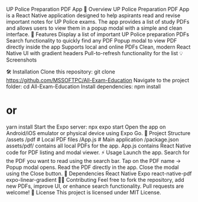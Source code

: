 UP Police Preparation PDF App
📖 Overview
UP Police Preparation PDF App is a React Native application designed to help aspirants read and revise important notes for UP Police exams.
The app provides a list of study PDFs and allows users to view them in a popup modal with a simple and clean interface.
🚀 Features
Display a list of important UP Police preparation PDFs
Search functionality to quickly find any PDF
Popup modal to view PDF directly inside the app
Supports local and online PDFs
Clean, modern React Native UI with gradient headers
Pull-to-refresh functionality for the list
💡 Screenshots

🛠️ Installation
Clone this repository:
git clone https://github.com/MSSOFTPC/All-Exam-Education
Navigate to the project folder:
cd All-Exam-Education
Install dependencies:
npm install
# or
yarn install
Start the Expo server:
npx expo start
Open the app on Android/iOS emulator or physical device using Expo Go.
📁 Project Structure
/assets
   /pdf      # Local PDF files
/App.js      # Main application
/package.json
assets/pdf/ contains all local PDFs for the app.
App.js contains React Native code for PDF listing and modal viewer.
⚡ Usage
Launch the app.
Search for the PDF you want to read using the search bar.
Tap on the PDF name → Popup modal opens.
Read the PDF directly in the app.
Close the modal using the Close button.
🧰 Dependencies
React Native
Expo
react-native-pdf
expo-linear-gradient
👨‍💻 Contributing
Feel free to fork the repository, add new PDFs, improve UI, or enhance search functionality. Pull requests are welcome!
📄 License
This project is licensed under MIT License.
